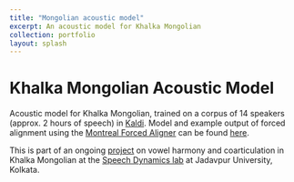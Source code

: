 ```yaml
---
title: "Mongolian acoustic model"
excerpt: An acoustic model for Khalka Mongolian 
collection: portfolio
layout: splash
---
```


Khalka Mongolian Acoustic Model
==

Acoustic model for Khalka Mongolian, trained on a corpus of 14 speakers (approx. 2 hours of speech) in [Kaldi](https://kaldi-asr.org/). Model and example output of forced alignment using the [Montreal Forced Aligner](https://montreal-forced-aligner.readthedocs.io/en/latest/#) can be found [here](https://github.com/auromitamitra/Mongolian_Acoustic_Model).

This is part of an ongoing <a href="../../research/1_mongolian.md" target="_blank">project</a>
on vowel harmony and coarticulation in Khalka Mongolian at the [Speech Dynamics lab](https://duttalab.github.io/indranil.html) at Jadavpur University, Kolkata. 